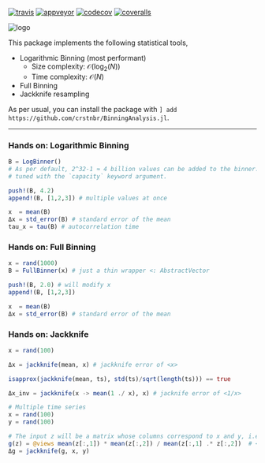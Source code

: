 [![travis][travis-img]](https://travis-ci.org/crstnbr/BinningAnalysis.jl)
[![appveyor][appveyor-img]](https://ci.appveyor.com/project/crstnbr/binninganalysis-jl/branch/master)
[![codecov][codecov-img]](http://codecov.io/github/crstnbr/BinningAnalysis.jl?branch=master)
[![coveralls][coveralls-img]](https://coveralls.io/github/crstnbr/BinningAnalysis.jl?branch=master)

[travis-img]: https://img.shields.io/travis/crstnbr/BinningAnalysis.jl/master.svg?label=Linux
[appveyor-img]: https://img.shields.io/appveyor/ci/crstnbr/binninganalysis-jl/master.svg?label=Windows
[codecov-img]: https://img.shields.io/codecov/c/github/crstnbr/BinningAnalysis.jl/master.svg?label=codecov
[coveralls-img]: https://img.shields.io/coveralls/github/crstnbr/BinningAnalysis.jl/master.svg?label=coverage

![logo](https://github.com/crstnbr/BinningAnalysis.jl/blob/master/docs/src/assets/logo_with_text.png)

This package implements the following statistical tools,

* Logarithmic Binning (most performant)
  * Size complexity: $\mathcal{O}(\log_2(N))$
  * Time complexity: $\mathcal{O}(N)$
* Full Binning
* Jackknife resampling

As per usual, you can install the package with `] add https://github.com/crstnbr/BinningAnalysis.jl`.

---

### Hands on: Logarithmic Binning

```julia
B = LogBinner()
# As per default, 2^32-1 ≈ 4 billion values can be added to the binner. This value can be
# tuned with the `capacity` keyword argument.

push!(B, 4.2)
append!(B, [1,2,3]) # multiple values at once

x  = mean(B)
Δx = std_error(B) # standard error of the mean
tau_x = tau(B) # autocorrelation time
```

<!--
# You can also get the standard error estimates for all binning levels individually.
Δxs = all_std_errors(B)

# BETA: Check whether a level has converged
has_converged(B, 3)
# This checks whether variance/N of level 2 and 3 is approximately the same.
# To be sure that the binning analysis has converged, this criterion should be
# true over multiple levels.
# Note that this criterion is generally not true close to the maximum binning
# level. Usually this is the result of the small effective sample size, rather
# than a convergence failure.
!-->

### Hands on: Full Binning

```julia
x = rand(1000)
B = FullBinner(x) # just a thin wrapper <: AbstractVector

push!(B, 2.0) # will modify x
append!(B, [1,2,3])

x  = mean(B)
Δx = std_error(B) # standard error of the mean
```

### Hands on: Jackknife

```julia
x = rand(100)

Δx = jackknife(mean, x) # jackknife error of <x>

isapprox(jackknife(mean, ts), std(ts)/sqrt(length(ts))) == true

Δx_inv = jackknife(x -> mean(1 ./ x), x) # jacknife error of <1/x>

# Multiple time series
x = rand(100)
y = rand(100)

# The input z will be a matrix whose columns correspond to x and y, i.e. z[:,1] == x and z[:,2] == y
g(z) = @views mean(z[:,1]) * mean(z[:,2]) / mean(z[:,1] .* z[:,2])  # <x><y> / <xy>
Δg = jackknife(g, x, y)
```
